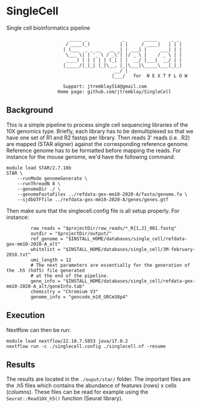 # SingleCell
Single cell bioinformatics pipeline

```
                       _____ _             _       _____     _ _ 
                      / ____(_)           | |     / ____|   | | |
                     | (___  _ _ __   __ _| | ___| |     ___| | |
                      \___ \| | '_ \ / _\'| |/ _ \ |    / _ \ | |
                      ____) | | | | | (_| | |  __/ |___|  __/ | |
                     |_____/|_|_| |_|\__, |_|\___|\_____\___|_|_|
                                        __/ |                      
                                       |___/   for  N E X T F L O W 
                                              
                     Support: jtremblay514@gmail.com
                   Home page: github.com/jtremblay/SingleCell
```

## Background
This is a simple pipeline to process single cell sequencing libraries of the 10X genomics type. 
Briefly, each library has to be demultiplexed so that we have one set of R1 and R2 fastqs per library.
Then reads 3' reads (i.e. .R2) are mapped (STAR aligner) against the corresponding reference genome. 
Reference genome has to be formatted before mapping the reads. For instance for the mouse genome, we'd have the following command:
```
module load STAR/2.7.10b
STAR \
    --runMode genomeGenerate \
    --runThreadN 8 \
    --genomeDir ./ \
    --genomeFastaFiles ../refdata-gex-mm10-2020-A/fasta/genome.fa \
    --sjdbGTFfile ../refdata-gex-mm10-2020-A/genes/genes.gtf
```

Then make sure that the singlecell.config file is all setup properly. For instance:
```
         raw_reads = "$projectDir/raw_reads/*_R{1,2}_001.fastq"
         outdir = "$projectDir/output/"
         ref_genome = "$INSTALL_HOME/databases/single_cell/refdata-gex-mm10-2020-A_alt"
         whitelist = "$INSTALL_HOME/databases/single_cell/3M-february-2018.txt"
         umi_length = 12
         # The next parameters are essentially for the generation of the .h5 (hdf5) file generated
         # at the end of the pipeline.
         gene_info = "$INSTALL_HOME/databases/single_cell/refdata-gex-mm10-2020-A_alt/geneInfo.tab"
         chemistry = "Chromium V3"
         genome_info = "gencode_m10_GRCm38p4"
```

## Execution
Nextflow can then be run:
```
module load nextflow/22.10.7.5853 java/17.0.2
nextflow run -c ./singlecell.config ./singlecell.nf -resume
```

## Results
The results are located in the `./ouput/star/` folder. The important files are the .h5 files which contains the abundance of features (rows) x cells (columns).
These files can be read for example using the `Seurat::Read10X_h5()` function (Seurat library).



